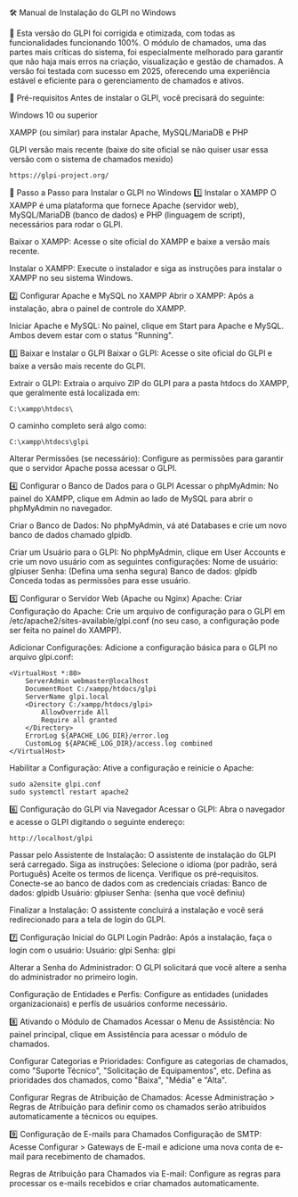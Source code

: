 🛠️ Manual de Instalação do GLPI no Windows

📝 Esta versão do GLPI foi corrigida e otimizada, com todas as funcionalidades funcionando 100%. O módulo de chamados, uma das partes mais críticas do sistema, foi especialmente melhorado para garantir que não haja mais erros na criação, visualização e gestão de chamados. A versão foi testada com sucesso em 2025, oferecendo uma experiência estável e eficiente para o gerenciamento de chamados e ativos.

🔧 Pré-requisitos
Antes de instalar o GLPI, você precisará do seguinte:

Windows 10 ou superior

XAMPP (ou similar) para instalar Apache, MySQL/MariaDB e PHP

GLPI versão mais recente (baixe do site oficial se não quiser usar essa versão com o sistema de chamados mexido)
```
https://glpi-project.org/
```

🚀 Passo a Passo para Instalar o GLPI no Windows
1️⃣ Instalar o XAMPP
O XAMPP é uma plataforma que fornece Apache (servidor web), MySQL/MariaDB (banco de dados) e PHP (linguagem de script), necessários para rodar o GLPI.

Baixar o XAMPP:
Acesse o site oficial do XAMPP e baixe a versão mais recente.

Instalar o XAMPP:
Execute o instalador e siga as instruções para instalar o XAMPP no seu sistema Windows.

2️⃣ Configurar Apache e MySQL no XAMPP
Abrir o XAMPP:
Após a instalação, abra o painel de controle do XAMPP.

Iniciar Apache e MySQL:
No painel, clique em Start para Apache e MySQL. Ambos devem estar com o status "Running".

3️⃣ Baixar e Instalar o GLPI
Baixar o GLPI:
Acesse o site oficial do GLPI e baixe a versão mais recente do GLPI.

Extrair o GLPI:
Extraia o arquivo ZIP do GLPI para a pasta htdocs do XAMPP, que geralmente está localizada em:
```
C:\xampp\htdocs\
```
O caminho completo será algo como:
```
C:\xampp\htdocs\glpi
```
Alterar Permissões (se necessário):
Configure as permissões para garantir que o servidor Apache possa acessar o GLPI.

4️⃣ Configurar o Banco de Dados para o GLPI
Acessar o phpMyAdmin:
No painel do XAMPP, clique em Admin ao lado de MySQL para abrir o phpMyAdmin no navegador.

Criar o Banco de Dados:
No phpMyAdmin, vá até Databases e crie um novo banco de dados chamado glpidb.

Criar um Usuário para o GLPI:
No phpMyAdmin, clique em User Accounts e crie um novo usuário com as seguintes configurações:
Nome de usuário: glpiuser
Senha: (Defina uma senha segura)
Banco de dados: glpidb
Conceda todas as permissões para esse usuário.

5️⃣ Configurar o Servidor Web (Apache ou Nginx)
Apache:
Criar Configuração do Apache:
Crie um arquivo de configuração para o GLPI em /etc/apache2/sites-available/glpi.conf (no seu caso, a configuração pode ser feita no painel do XAMPP).

Adicionar Configurações:
Adicione a configuração básica para o GLPI no arquivo glpi.conf:
```
<VirtualHost *:80>
    ServerAdmin webmaster@localhost
    DocumentRoot C:/xampp/htdocs/glpi
    ServerName glpi.local
    <Directory C:/xampp/htdocs/glpi>
        AllowOverride All
        Require all granted
    </Directory>
    ErrorLog ${APACHE_LOG_DIR}/error.log
    CustomLog ${APACHE_LOG_DIR}/access.log combined
</VirtualHost>
```
Habilitar a Configuração:
Ative a configuração e reinicie o Apache:
```
sudo a2ensite glpi.conf
sudo systemctl restart apache2
```

6️⃣ Configuração do GLPI via Navegador
Acessar o GLPI:
Abra o navegador e acesse o GLPI digitando o seguinte endereço:
```
http://localhost/glpi
```

Passar pelo Assistente de Instalação:
O assistente de instalação do GLPI será carregado. Siga as instruções:
Selecione o idioma (por padrão, será Português)
Aceite os termos de licença.
Verifique os pré-requisitos.
Conecte-se ao banco de dados com as credenciais criadas:
Banco de dados: glpidb
Usuário: glpiuser
Senha: (senha que você definiu)

Finalizar a Instalação:
O assistente concluirá a instalação e você será redirecionado para a tela de login do GLPI.

7️⃣ Configuração Inicial do GLPI
Login Padrão:
Após a instalação, faça o login com o usuário:
Usuário: glpi
Senha: glpi

Alterar a Senha do Administrador:
O GLPI solicitará que você altere a senha do administrador no primeiro login.

Configuração de Entidades e Perfis:
Configure as entidades (unidades organizacionais) e perfís de usuários conforme necessário.

8️⃣ Ativando o Módulo de Chamados
Acessar o Menu de Assistência:
No painel principal, clique em Assistência para acessar o módulo de chamados.

Configurar Categorias e Prioridades:
Configure as categorias de chamados, como "Suporte Técnico", "Solicitação de Equipamentos", etc.
Defina as prioridades dos chamados, como "Baixa", "Média" e "Alta".

Configurar Regras de Atribuição de Chamados:
Acesse Administração > Regras de Atribuição para definir como os chamados serão atribuídos automaticamente a técnicos ou equipes.

9️⃣ Configuração de E-mails para Chamados
Configuração de SMTP:
Acesse Configurar > Gateways de E-mail e adicione uma nova conta de e-mail para recebimento de chamados.

Regras de Atribuição para Chamados via E-mail:
Configure as regras para processar os e-mails recebidos e criar chamados automaticamente.
